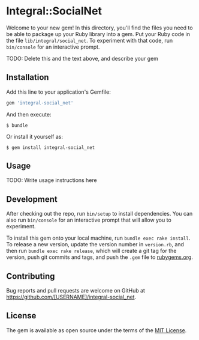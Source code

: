 # Integral::SocialNet

Welcome to your new gem! In this directory, you'll find the files you need to be able to package up your Ruby library into a gem. Put your Ruby code in the file `lib/integral/social_net`. To experiment with that code, run `bin/console` for an interactive prompt.

TODO: Delete this and the text above, and describe your gem

## Installation

Add this line to your application's Gemfile:

```ruby
gem 'integral-social_net'
```

And then execute:

    $ bundle

Or install it yourself as:

    $ gem install integral-social_net

## Usage

TODO: Write usage instructions here

## Development

After checking out the repo, run `bin/setup` to install dependencies. You can also run `bin/console` for an interactive prompt that will allow you to experiment.

To install this gem onto your local machine, run `bundle exec rake install`. To release a new version, update the version number in `version.rb`, and then run `bundle exec rake release`, which will create a git tag for the version, push git commits and tags, and push the `.gem` file to [rubygems.org](https://rubygems.org).

## Contributing

Bug reports and pull requests are welcome on GitHub at https://github.com/[USERNAME]/integral-social_net.

## License

The gem is available as open source under the terms of the [MIT License](https://opensource.org/licenses/MIT).
